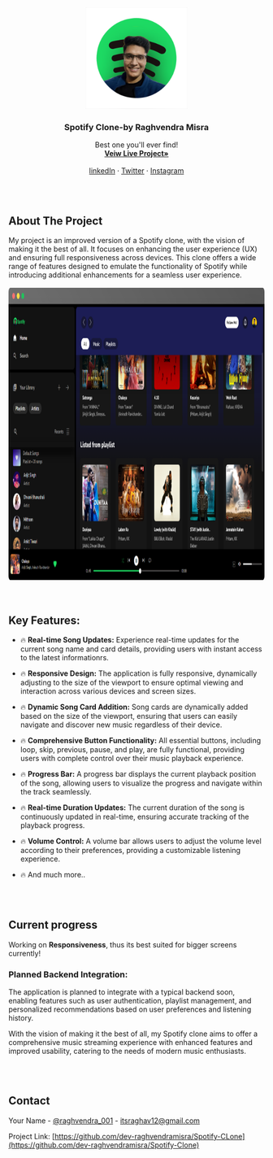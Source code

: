 

<!-- PROJECT LOGO -->
<br />
<div align="center">
  <a href="https://github.com/dev-raghvendramisra/Spotify-Clone">
    <img src="icon/logo1.png" alt="Logo" width="200" height="200">
  </a>

  <h3 align="center">Spotify Clone-by Raghvendra Misra</h3>

 <p align="center">
    Best one you'll ever find!
    <br />
    <a href="https://spotifyclonebyrv.freewebhostmost.com"><strong>Veiw Live Project»</strong></a>
    <br />
    <br />
    <a href="linkedin.com/in/raghvendra-misra-424803262">linkedIn</a>
    ·
    <a href="https://twitter.com/raghvendra_001">Twitter</a>
    ·
    <a href="https://instagram.com/xeno.dz">Instagram</a>
  </p>
</div>

<br>
<br>








<!-- ABOUT THE PROJECT -->
## About The Project


My project is an improved version of a Spotify clone, with the vision of making it the best of all. It focuses on enhancing the user experience (UX) and ensuring full responsiveness across devices. This clone offers a wide range of features designed to emulate the functionality of Spotify while introducing additional enhancements for a seamless user experience.
<br>
<br>
<img src="icon/screenshot.png" alt="Logo" width="1113" height="575">
<br>
<br>
<br>

## Key Features:

* 🔥 **Real-time Song Updates:** Experience real-time updates for the current song name and card details, providing users with instant access to the latest informationrs.
  
* 🔥 **Responsive Design:** The application is fully responsive, dynamically adjusting to the size of the viewport to ensure optimal viewing and interaction across various devices and screen sizes.
  
* 🔥 **Dynamic Song Card Addition:** Song cards are dynamically added based on the size of the viewport, ensuring that users can easily navigate and discover new music regardless of their device.
  
* 🔥 **Comprehensive Button Functionality:** All essential buttons, including loop, skip, previous, pause, and play, are fully functional, providing users with complete control over their music playback experience.
  
* 🔥 **Progress Bar:** A progress bar displays the current playback position of the song, allowing users to visualize the progress and navigate within the track seamlessly.

* 🔥 **Real-time Duration Updates:** The current duration of the song is continuously updated in real-time, ensuring accurate tracking of the playback progress.

* 🔥 **Volume Control:** A volume bar allows users to adjust the volume level according to their preferences, providing a customizable listening experience.

* 🔥 And much more..

<br></br>



## Current progress

Working on **Responsiveness**, thus its best suited for bigger screens currently!


<h3>Planned Backend Integration:</h3>
The application is planned to integrate with a typical backend soon, enabling features such as user authentication, playlist management, and personalized recommendations based on user preferences and listening history.

With the vision of making it the best of all, my Spotify clone aims to offer a comprehensive music streaming experience with enhanced features and improved usability, catering to the needs of modern music enthusiasts.





<br></br>
## Contact

Your Name - [@raghvendra_001](https://twitter.com/raghvendra_001) - itsraghav12@gmail.com

Project Link: [https://github.com/dev-raghvendramisra/Spotify-CLone](https://github.com/dev-raghvendramisra/Spotify-Clone)

